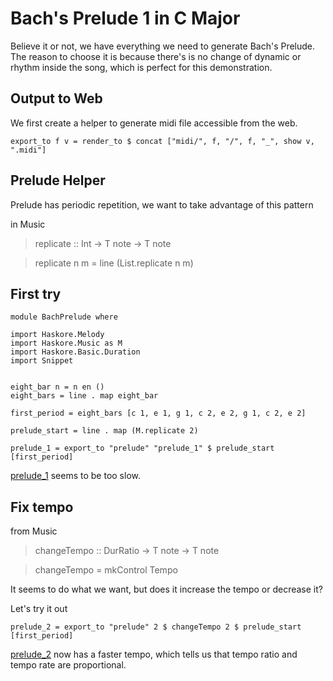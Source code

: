Bach's Prelude 1 in C Major
===========================

Believe it or not, we have everything we need to generate Bach's Prelude. The reason to choose it is because there's is no change of dynamic or rhythm inside the song, which is perfect for this demonstration.

Output to Web
--------------

We first create a helper to generate midi file accessible from the web.

	export_to f v = render_to $ concat ["midi/", f, "/", f, "_", show v, ".midi"]


Prelude Helper
---------------

Prelude has periodic repetition, we want to take advantage of this pattern

in Music

> replicate :: Int -> T note -> T note

> replicate n m = line (List.replicate n m)


First try
----------

	module BachPrelude where

	import Haskore.Melody
	import Haskore.Music as M
	import Haskore.Basic.Duration
	import Snippet
	
	
	eight_bar n = n en ()
	eight_bars = line . map eight_bar

	first_period = eight_bars [c 1, e 1, g 1, c 2, e 2, g 1, c 2, e 2]

	prelude_start = line . map (M.replicate 2)

	prelude_1 = export_to "prelude" "prelude_1" $ prelude_start [first_period]


[prelude_1](../midi/prelude/prelude_1.midi?raw=true) seems to be too slow.


Fix tempo
----------


from Music

> changeTempo :: DurRatio -> T note -> T note

> changeTempo = mkControl Tempo

It seems to do what we want, but does it increase the tempo or decrease it?

Let's try it out

	prelude_2 = export_to "prelude" 2 $ changeTempo 2 $ prelude_start [first_period]

[prelude_2](../midi/prelude/prelude_2.midi?raw=true) now has a faster tempo, which tells us that tempo ratio and tempo rate are proportional.



